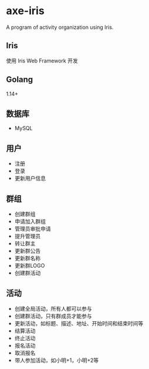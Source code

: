 # axe-iris

 A program of activity organization using Iris.

## Iris

使用 Iris Web Framework 开发

## Golang

1.14+

## 数据库

- MySQL

## 用户

- 注册
- 登录
- 更新用户信息

## 群组

- 创建群组
- 申请加入群组
- 管理员审批申请
- 提升管理员
- 转让群主
- 更新群公告
- 更新群名称
- 更新群LOGO
- 创建群活动

## 活动

- 创建全局活动，所有人都可以参与
- 创建群活动，只有群成员才能参与
- 更新活动，如标题、描述、地址、开始时间和结束时间等
- 结算活动
- 终止活动
- 报名活动
- 取消报名
- 带人参加活动，如小明+1，小明+2等